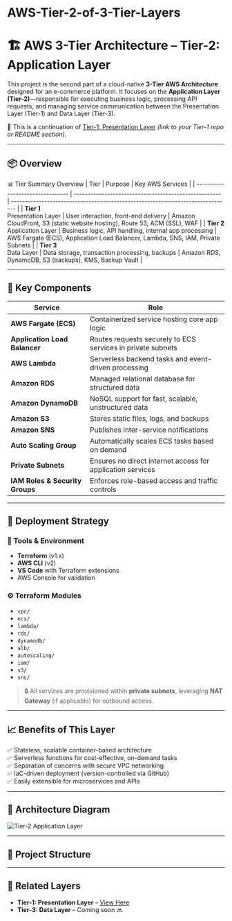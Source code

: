 # AWS-Tier-2-of-3-Tier-Layers
# 🏗️ AWS 3-Tier Architecture – Tier-2: Application Layer

This project is the second part of a cloud-native **3-Tier AWS Architecture** designed for an e-commerce platform. It focuses on the **Application Layer (Tier-2)**—responsible for executing business logic, processing API requests, and managing service communication between the Presentation Layer (Tier-1) and Data Layer (Tier-3).

📍 This is a continuation of [Tier-1: Presentation Layer](#) *(link to your Tier-1 repo or README section)*.

---

## 📦 Overview
📊 Tier Summary Overview
| Tier                             | Purpose                                               | Key AWS Services                                                                |
| -------------------------------- | ----------------------------------------------------- | ------------------------------------------------------------------------------- |
| **Tier 1**<br>Presentation Layer | User interaction, front-end delivery                  | Amazon CloudFront, S3 (static website hosting), Route 53, ACM (SSL), WAF        |
| **Tier 2**<br>Application Layer  | Business logic, API handling, internal app processing | AWS Fargate (ECS), Application Load Balancer, Lambda, SNS, IAM, Private Subnets |
| **Tier 3**<br>Data Layer         | Data storage, transaction processing, backups         | Amazon RDS, DynamoDB, S3 (backups), KMS, Backup Vault                           |

---

## 🔧 Key Components

| Service              | Role                                                                 |
|----------------------|----------------------------------------------------------------------|
| **AWS Fargate (ECS)**| Containerized service hosting core app logic                         |
| **Application Load Balancer** | Routes requests securely to ECS services in private subnets  |
| **AWS Lambda**       | Serverless backend tasks and event-driven processing                 |
| **Amazon RDS**       | Managed relational database for structured data                      |
| **Amazon DynamoDB**  | NoSQL support for fast, scalable, unstructured data                  |
| **Amazon S3**        | Stores static files, logs, and backups                               |
| **Amazon SNS**       | Publishes inter-service notifications                                |
| **Auto Scaling Group** | Automatically scales ECS tasks based on demand                    |
| **Private Subnets**  | Ensures no direct internet access for application services           |
| **IAM Roles & Security Groups** | Enforces role-based access and traffic controls          |

---

## 🚀 Deployment Strategy

### 📁 Tools & Environment
- **Terraform** (v1.x)
- **AWS CLI** (v2)
- **VS Code** with Terraform extensions
- AWS Console for validation

### ⚙️ Terraform Modules
- `vpc/`
- `ecs/`
- `lambda/`
- `rds/`
- `dynamodb/`
- `alb/`
- `autoscaling/`
- `iam/`
- `s3/`
- `sns/`

> 🔒 All services are provisioned within **private subnets**, leveraging **NAT Gateway** (if applicable) for outbound access.

---

## 📈 Benefits of This Layer

✅ Stateless, scalable container-based architecture  
✅ Serverless functions for cost-effective, on-demand tasks  
✅ Separation of concerns with secure VPC networking  
✅ IaC-driven deployment (version-controlled via GitHub)  
✅ Easily extensible for microservices and APIs

---

## 📸 Architecture Diagram

![Tier-2 Application Layer](./path-to-your-diagram.png)

---

## 📂 Project Structure


---

## 🔗 Related Layers

- **Tier-1: Presentation Layer** – [View Here](#)
- **Tier-3: Data Layer** – Coming soon 🔜



